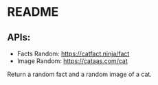 # README

## APIs:

- Facts Random: https://catfact.ninja/fact
- Image Random: https://cataas.com/cat

Return a random fact and a random image of a cat.
